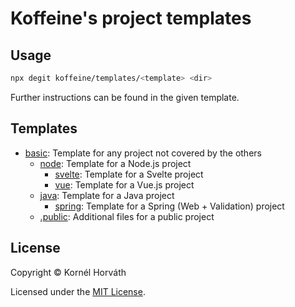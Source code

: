 # Koffeine's project templates

## Usage

```sh
npx degit koffeine/templates/<template> <dir>
```

Further instructions can be found in the given template.

## Templates

- <a href="basic">basic</a>: Template for any project not covered by the others
	- <a href="node">node</a>: Template for a Node.js project
		- <a href="svelte">svelte</a>: Template for a Svelte project
		- <a href="vue">vue</a>: Template for a Vue.js project
	- <a href="java">java</a>: Template for a Java project
		- <a href="spring">spring</a>: Template for a Spring (Web + Validation) project
	- <a href=".public">.public</a>: Additional files for a public project

## License

Copyright © Kornél Horváth

Licensed under the [MIT License](https://raw.githubusercontent.com/koffeine/templates/master/LICENSE).
